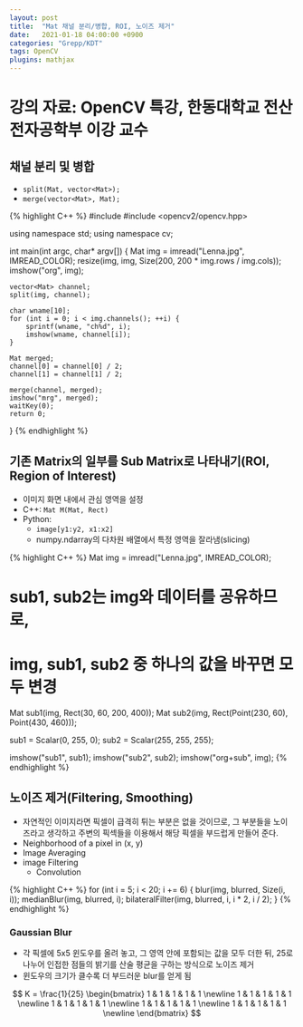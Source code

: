 ```yaml
---
layout: post
title:  "Mat 채널 분리/병합, ROI, 노이즈 제거"
date:   2021-01-18 04:00:00 +0900
categories: "Grepp/KDT"
tags: OpenCV
plugins: mathjax
---
```


# 강의 자료: OpenCV 특강, 한동대학교 전산전자공학부 이강 교수


## 채널 분리 및 병합

- `split(Mat, vector<Mat>);`
- `merge(vector<Mat>, Mat);`


{% highlight C++ %}
#include <vector>
#include <opencv2/opencv.hpp>

using namespace std;
using namespace cv;

int main(int argc, char* argv[]) {
    Mat img = imread("Lenna.jpg", IMREAD_COLOR);
    resize(img, img, Size(200, 200 * img.rows / img.cols));
    imshow("org", img);

    vector<Mat> channel;
    split(img, channel);

    char wname[10];
    for (int i = 0; i < img.channels(); ++i) {
        sprintf(wname, "ch%d", i);
        imshow(wname, channel[i]);
    }

    Mat merged;
    channel[0] = channel[0] / 2;
    channel[1] = channel[1] / 2;

    merge(channel, merged);
    imshow("mrg", merged);
    waitKey(0);
    return 0;
}
{% endhighlight %}



## 기존 Matrix의 일부를 Sub Matrix로 나타내기(ROI, Region of Interest)

- 이미지 화면 내에서 관심 영역을 설정
- C++: `Mat M(Mat, Rect)`
- Python:
    - `image[y1:y2, x1:x2]`
    - numpy.ndarray의 다차원 배열에서 특정 영역을 잘라냄(slicing)

{% highlight C++ %}
Mat img = imread("Lenna.jpg", IMREAD_COLOR);

# sub1, sub2는 img와 데이터를 공유하므로,
# img, sub1, sub2 중 하나의 값을 바꾸면 모두 변경
Mat sub1(img, Rect(30, 60, 200, 400));
Mat sub2(img, Rect(Point(230, 60), Point(430, 460)));

sub1 = Scalar(0, 255, 0);
sub2 = Scalar(255, 255, 255);

imshow("sub1", sub1);
imshow("sub2", sub2);
imshow("org+sub", img);
{% endhighlight %}



## 노이즈 제거(Filtering, Smoothing)

- 자연적인 이미지라면 픽셀이 급격히 튀는 부분은 없을 것이므로, 그 부분들을 노이즈라고 생각하고 주변의 픽섹들을 이용해서 해당 픽셀을 부드럽게 만들어 준다.
- Neighborhood of a pixel in (x, y)
- Image Averaging
- image Filtering
    - Convolution


{% highlight C++ %}
for (int i = 5; i < 20; i += 6) {
    blur(img, blurred, Size(i, i));
    medianBlur(img, blurred, i);
    bilateralFilter(img, blurred, i, i * 2, i / 2);
}
{% endhighlight %}


### Gaussian Blur

- 각 픽셀에 5x5 윈도우를 올려 놓고, 그 영역 안에 포함되는 값을 모두 더한 뒤, 25로 나누어 인접한 점들의 밝기를 산술 평균을 구하는 방식으로 노이즈 제거
- 윈도우의 크기가 클수록 더 부드러운 blur를 얻게 됨

$$
K = \frac{1}{25}
\begin{bmatrix}
1 & 1 & 1 & 1 & 1 \newline
1 & 1 & 1 & 1 & 1 \newline
1 & 1 & 1 & 1 & 1 \newline
1 & 1 & 1 & 1 & 1 \newline
1 & 1 & 1 & 1 & 1 \newline
\end{bmatrix}
$$

